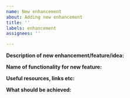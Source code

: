 ```yaml
---
name: New enhancement
about: Adding new enhancement
title: ''
labels: enhancement
assignees: ''

---
```


**Description of new enhancement/feature/idea:**

**Name of functionality for new feature:**

**Useful resources, links etc:**

**What should be achieved:**

